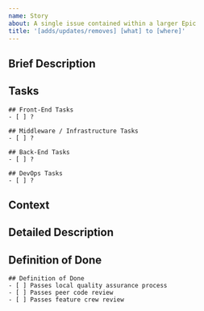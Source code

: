 ```yaml
---
name: Story
about: A single issue contained within a larger Epic
title: '[adds/updates/removes] [what] to [where]'
---
```

<!-- Provide a general summary of the issue in the title above -->

## Brief Description

## Tasks
<!-- Provide all tasks in dependency order to implement this story. All tasks should be less than 4 hours in length. Anything longer should be its own story and broken down further. Please take a look at all aspects of the implemented feature and provide enough detail to take this work on. -->

<!-- Some task list examples are provided below to consider. Provide any additional tasks to the list above to break this issue down further -->

```[tasklist]
## Front-End Tasks
- [ ] ?
```

```[tasklist]
## Middleware / Infrastructure Tasks
- [ ] ?
```

```[tasklist]
## Back-End Tasks
- [ ] ?
```

```[tasklist]
## DevOps Tasks
- [ ] ?
```

## Context
<!-- Why is this change important? Consider the impact on the user and how this user is being enabled through this addition or change. How will this benefit the user/s? -->

## Detailed Description
<!-- Provide a detailed description of the change or addition you are proposing -->

## Definition of Done
<!-- What will determine this item as Done? -->

```[tasklist]
## Definition of Done
- [ ] Passes local quality assurance process
- [ ] Passes peer code review
- [ ] Passes feature crew review
```
